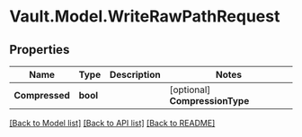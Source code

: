# Vault.Model.WriteRawPathRequest

## Properties

Name | Type | Description | Notes
------------ | ------------- | ------------- | -------------
**Compressed** | **bool** |  | [optional] **CompressionType** | **string** |  | [optional] **Encoding** | **string** |  | [optional] **Value** | **string** |  | [optional] 

[[Back to Model list]](../README.md#documentation-for-models) [[Back to API list]](../README.md#documentation-for-api-endpoints) [[Back to README]](../README.md)

